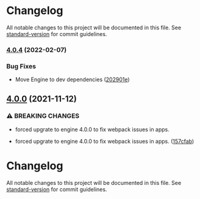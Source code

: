 # Changelog

All notable changes to this project will be documented in this file. See [standard-version](https://github.com/conventional-changelog/standard-version) for commit guidelines.

### [4.0.4](https://github.com/ZeaInc/gltf-loader/compare/v4.0.3...v4.0.4) (2022-02-07)


### Bug Fixes

* Move Engine to dev dependencies ([202901e](https://github.com/ZeaInc/gltf-loader/commit/202901e4ff54820df6660f811f08bcedbe745dc6))

## [4.0.0](https://github.com/ZeaInc/gltf-loader/compare/v3.2.6...v4.0.0) (2021-11-12)


### ⚠ BREAKING CHANGES

* forced upgrate to engine 4.0.0 to fix webpack issues in apps.

* forced upgrate to engine 4.0.0 to fix webpack issues in apps. ([157cfab](https://github.com/ZeaInc/gltf-loader/commit/157cfabbb5fab089bd46722e7a4630aab2e0dad9))

# Changelog

All notable changes to this project will be documented in this file. See [standard-version](https://github.com/conventional-changelog/standard-version) for commit guidelines.
